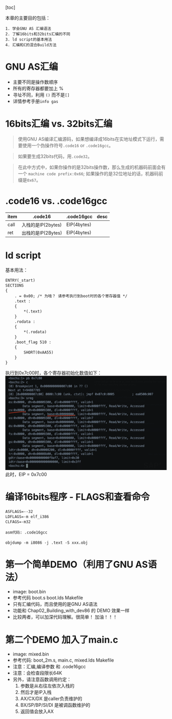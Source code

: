 [toc]

本章的主要目的包括：

    1. 学会GNU AS 汇编语法
    2. 了解16bits和32bits汇编的不同
    3. ld script的基本用法
    4. 汇编和C的混合Build方法


# GNU AS汇编
- 主要不同是操作数顺序
- 所有的寄存器都要加上 %
- 寻址不同，利用 `()` 而不是`[]`
- 详情参考手册`info gas`


# 16bits汇编 vs. 32bits汇编
> 使用GNU AS编译汇编源码，如果想编译成16bits在实地址模式下运行，需要使用一个伪操作符号`.code16` or `.code16gcc`。

> 如果要生成32bits代码，用`.code32`。

> 在此中方式中，如果你操作的是32bits操作数，那么生成的机器码前面会有一个 `machine code prefix:0x66`; 如果操作的是32位地址的话，机器码前缀是`0x67`。


# .code16 vs. .code16gcc

|item|.code16|.code16gcc|desc|
|---|---|---|---|
|call|入栈的是IP(2bytes)|EIP(4bytes)||
|ret|出栈的是IP(2Bytes)|EIP(4bytes)||


# ld script
基本用法：

    ENTRY(_start)
    SECTIONS
    {
        . = 0x00; /* 为啥？ 请参考执行到boot时的各个寄存器值 */
        .text : 
        {
            *(.text)
        }
        .rodata :
        {
            *(.rodata)
        }
        .boot_flag 510 :
        {
            SHORT(0xAA55)
        }
    }

执行到0x7c00时，各个寄存器初始化数值如下：
![寄存器初始化数值](初始化数值-boot.png)
此时，EIP = 0x7c00

# 编译16bits程序 - FLAGS和查看命令

    ASFLAGS=--32
    LDFLAGS=-m elf_i386
    CLFAGS=-m32
    
    asm代码: .code16gcc

    objdump -m i8086 -j .text -S xxx.obj

# 第一个简单DEMO（利用了GNU AS语法）
- image: boot.bin
- 参考代码 boot.s boot.lds Makefile
- 只有汇编代码，而且使用的是GNU AS语法
- 功能和 Chap02_Building_with_dev86 的 DEMO 效果一样
- 比较两者，可以加深代码理解。很简单！ 加油！！！


# 第二个DEMO 加入了main.c
- image: mixed.bin
- 参考代码: boot_2m.s, main.c, mixed.lds Makefile
- 注意：汇编,编译参数 和 .code16gcc
- 注意：会检查段限长64K
- 另外，请注意函数调用约定：
    1. 参数是从右往左依次入栈的
    2. 然后才是IP入栈
    3. AX/CX/DX 是caller负责维护的
    4. BX/SP/BP/SI/DI 是被调函数维护的
    5. 返回值会放入AX
